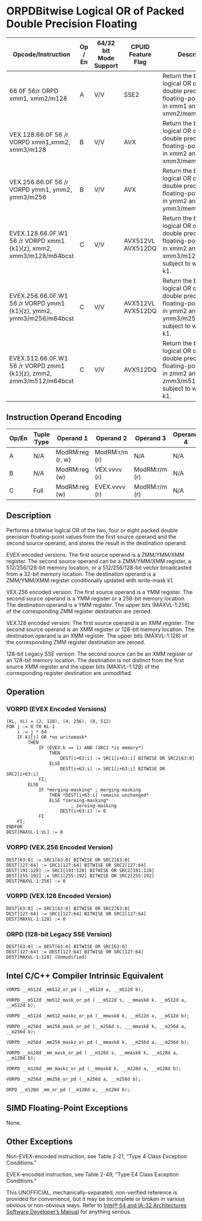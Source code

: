 # ORPD**Bitwise Logical OR of Packed Double Precision Floating**

| Opcode/Instruction                                                  | Op / En | 64/32 bit Mode Support | CPUID Feature Flag | Description                                                                                                                           |
| ------------------------------------------------------------------- | ------- | ---------------------- | ------------------ | ------------------------------------------------------------------------------------------------------------------------------------- |
| 66 0F 56/r ORPD xmm1, xmm2/m128                                     | A       | V/V                    | SSE2               | Return the bitwise logical OR of packed double precision floating-point values in xmm1 and xmm2/mem.                                  |
| VEX.128.66.0F 56 /r VORPD xmm1,xmm2, xmm3/m128                      | B       | V/V                    | AVX                | Return the bitwise logical OR of packed double precision floating-point values in xmm2 and xmm3/mem.                                  |
| VEX.256.66.0F 56 /r VORPD ymm1, ymm2, ymm3/m256                     | B       | V/V                    | AVX                | Return the bitwise logical OR of packed double precision floating-point values in ymm2 and ymm3/mem.                                  |
| EVEX.128.66.0F.W1 56 /r VORPD xmm1 {k1}{z}, xmm2, xmm3/m128/m64bcst | C       | V/V                    | AVX512VL AVX512DQ  | Return the bitwise logical OR of packed double precision floating-point values in xmm2 and xmm3/m128/m64bcst subject to writemask k1. |
| EVEX.256.66.0F.W1 56 /r VORPD ymm1 {k1}{z}, ymm2, ymm3/m256/m64bcst | C       | V/V                    | AVX512VL AVX512DQ  | Return the bitwise logical OR of packed double precision floating-point values in ymm2 and ymm3/m256/m64bcst subject to writemask k1. |
| EVEX.512.66.0F.W1 56 /r VORPD zmm1 {k1}{z}, zmm2, zmm3/m512/m64bcst | C       | V/V                    | AVX512DQ           | Return the bitwise logical OR of packed double precision floating-point values in zmm2 and zmm3/m512/m64bcst subject to writemask k1. |

## Instruction Operand Encoding

| Op/En | Tuple Type | Operand 1        | Operand 2     | Operand 3     | Operand 4 |
| ----- | ---------- | ---------------- | ------------- | ------------- | --------- |
| A     | N/A        | ModRM:reg (r, w) | ModRM:r/m (r) | N/A           | N/A       |
| B     | N/A        | ModRM:reg (w)    | VEX.vvvv (r)  | ModRM:r/m (r) | N/A       |
| C     | Full       | ModRM:reg (w)    | EVEX.vvvv (r) | ModRM:r/m (r) | N/A       |

## Description

Performs a bitwise logical OR of the two, four or eight packed double precision floating-point values from the first source operand and the second source operand, and stores the result in the destination operand.

EVEX encoded versions: The first source operand is a ZMM/YMM/XMM register. The second source operand can be a ZMM/YMM/XMM register, a 512/256/128-bit memory location, or a 512/256/128-bit vector broadcasted from a 32-bit memory location. The destination operand is a ZMM/YMM/XMM register conditionally updated with write-mask k1.

VEX.256 encoded version: The first source operand is a YMM register. The second source operand is a YMM register or a 256-bit memory location. The destination operand is a YMM register. The upper bits (MAXVL-1:256) of the corresponding ZMM register destination are zeroed.

VEX.128 encoded version: The first source operand is an XMM register. The second source operand is an XMM register or 128-bit memory location. The destination operand is an XMM register. The upper bits (MAXVL-1:128) of the corresponding ZMM register destination are zeroed.

128-bit Legacy SSE version: The second source can be an XMM register or an 128-bit memory location. The destination is not distinct from the first source XMM register and the upper bits (MAXVL-1:128) of the corresponding register destination are unmodified.

## Operation

### VORPD (EVEX Encoded Versions)

```
(KL, VL) = (2, 128), (4, 256), (8, 512)
FOR j := 0 TO KL-1
    i := j * 64
    IF k1[j] OR *no writemask*
        THEN
            IF (EVEX.b == 1) AND (SRC2 *is memory*)
                THEN
                    DEST[i+63:i] := SRC1[i+63:i] BITWISE OR SRC2[63:0]
                ELSE
                    DEST[i+63:i] := SRC1[i+63:i] BITWISE OR SRC2[i+63:i]
            FI;
        ELSE
            IF *merging-masking* ; merging-masking
                THEN *DEST[i+63:i] remains unchanged*
                ELSE *zeroing-masking*
                        ; zeroing-masking
                    DEST[i+63:i] := 0
            FI
    FI;
ENDFOR
DEST[MAXVL-1:VL] := 0

```

### VORPD (VEX.256 Encoded Version)

```
DEST[63:0] := SRC1[63:0] BITWISE OR SRC2[63:0]
DEST[127:64] := SRC1[127:64] BITWISE OR SRC2[127:64]
DEST[191:128] := SRC1[191:128] BITWISE OR SRC2[191:128]
DEST[255:192] := SRC1[255:192] BITWISE OR SRC2[255:192]
DEST[MAXVL-1:256] := 0

```

### VORPD (VEX.128 Encoded Version)

```
DEST[63:0] := SRC1[63:0] BITWISE OR SRC2[63:0]
DEST[127:64] := SRC1[127:64] BITWISE OR SRC2[127:64]
DEST[MAXVL-1:128] := 0

```

### ORPD (128-bit Legacy SSE Version)

```
DEST[63:0] := DEST[63:0] BITWISE OR SRC[63:0]
DEST[127:64] := DEST[127:64] BITWISE OR SRC[127:64]
DEST[MAXVL-1:128] (Unmodified)

```

## Intel C/C++ Compiler Intrinsic Equivalent

```
VORPD __m512d _mm512_or_pd ( __m512d a, __m512d b);

```

```
VORPD __m512d _mm512_mask_or_pd ( __m512d s, __mmask8 k, __m512d a, __m512d b);

```

```
VORPD __m512d _mm512_maskz_or_pd (__mmask8 k, __m512d a, __m512d b);

```

```
VORPD __m256d _mm256_mask_or_pd (__m256d s, ___mmask8 k, __m256d a, __m256d b);

```

```
VORPD __m256d _mm256_maskz_or_pd (__mmask8 k, __m256d a, __m256d b);

```

```
VORPD __m128d _mm_mask_or_pd ( __m128d s, __mmask8 k, __m128d a, __m128d b);

```

```
VORPD __m128d _mm_maskz_or_pd (__mmask8 k, __m128d a, __m128d b);

```

```
VORPD __m256d _mm256_or_pd (__m256d a, __m256d b);

```

```
ORPD __m128d _mm_or_pd (__m128d a, __m128d b);

```

## SIMD Floating-Point Exceptions

None.

## Other Exceptions

Non-EVEX-encoded instruction, see Table 2-21, “Type 4 Class Exception Conditions.”

EVEX-encoded instruction, see Table 2-49, “Type E4 Class Exception Conditions.”

This UNOFFICIAL, mechanically-separated, non-verified reference is provided for convenience, but it may be
incomplete or broken in various obvious or non-obvious
ways. Refer to [Intel® 64 and IA-32 Architectures Software Developer’s Manual](https://software.intel.com/en-us/download/intel-64-and-ia-32-architectures-sdm-combined-volumes-1-2a-2b-2c-2d-3a-3b-3c-3d-and-4) for anything serious.
